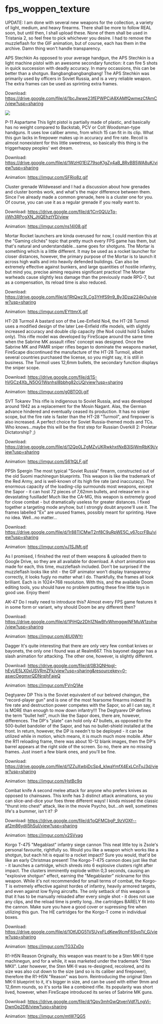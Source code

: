 # fps_woppen_texture

UPDATE: I am done with several new weapons for the collection, a variety of light, medium, and heavy firearms. There shall be more to follow REAL soon, but until then, I shall upload these. None of them shall be used in Tristania 2, so feel free to pick whichever you desire. I had to remove the muzzleflash for the GIF animation, but of course, each has them in the archive. Damn thing won't handle transparency.

APS Stechkin
As opposed to your average handgun, the APS Stechkin is a light machine pistol with an awesome secondary function: it can fire 5 shots in quick succession with deadly accuracy. In many occassions, this can be better than a shotgun. Bangbangbangbangbang! The APS Stechkin was primarily used by officers in Soviet Russia, and is a very reliable weapon.
The extra frames can be used as sprinting extra frames.

Download: https://drive.google.com/file/d/1bcJlwwe23fEPWPCiA8XAMfQwmezCfAmC/view?usp=sharing


<img src="https://github.com/bbenidar/fps_woppen_texture/blob/fdc89ad682d86a5123643f69625d909e5363e103/oJVlOjZ%20-%20Imgur.gif" style="max-width: 200px" >

P-11 Aspartame
This light pistol is partially made of plastic, and basically has no weight compared to Backstab, PCV or Colt Woodsman-type handguns. It uses low caliber ammo, from which 15 can fit in its clip. What this gun lacks in firepower makes up in accuracy and fire rate. Recoil is almost nonexistent for this little sweetness, so basically this thing is the triggerhappy peoples' wet dream.

Download: https://drive.google.com/file/d/1WzH01ElZ79soK1gZy4aB_8RvBB5WA8uK/view?usp=sharing

Animation: https://imgur.com/SFRio8z.gif

Cluster grenade
Wildweasel and I had a discussion about how grenades and cluster bombs work, and what's the major difference between them. Since I've already made a common grenade, here is a cluster one for you. Of course, you can use it as a regular grenade if you really want to.

Download: https://drive.google.com/file/d/1Crr0QUzTq-iiWh3RPcgXN_JtjQEhztYD/view

Animation: https://imgur.com/ns14I08.gif

Mortar
Rocket launchers are kinda overused for now, I could mention this at the "Gaming clichés" topic that pretty much every FPS game has them, but that's natural and understandable...same goes for shotguns. The Mortar is something which is a little different. It may be used as a rocket launcher for closer distances, however, the primary purpose of the Mortar is to launch it across high walls and into heavily defended buildings. Can also be extremely effective against bunkers, and large quantities of hostile infantry, but mind you, precise aiming requires significant practice! The Mortar warheads cause slightly less damage than the previously made RPG-7, but as a compensation, its reload time is also reduced.

Download: https://drive.google.com/file/d/1RtQwz3l_Cg3YHfS9n9_By3Dzai224kOu/view?usp=sharing

Animation: https://imgur.com/EYttmrX.gif

HT-28 Turmoil
A bastard son of the Lee-Enfield No4, the HT-28 Turmoil uses a modified design of the later Lee-Enfield rifle models, with slightly increased accuracy and double clip capacity (the No4 could hold 5 bullets only). This rifle model was developed by FireScape around the same time when the Sabrine MK assault rifles' concept was designed. Once the Sabrine MK and PAMR sniper rifles began to dominate the weapons market, FireScape discontinued the manufacture of the HT-28 Turmoil, albeit several countries purchased the license, so you might say, it is still in business. The Turmoil uses 12,6mm bullets, the secondary function displays the sniper scope.

Download: https://drive.google.com/file/d/1S-hVGCz4Xb_N5OG1WsnhsI8bbhg82cUQ/view?usp=sharing

Animation: https://imgur.com/g0BTO0i.gif

SVT Tokarev
This rifle is indigenous to Soviet Russia, and was developed around 1942 as a replacement for the Mosin Nagant. Alas, the German advance hindered and eventually ceased its production. It has no sniper scope, but the fire rate is faster than the HT-28 "Turmoil", and firepower is also increased. A perfect choice for Soviet Russia-themed mods and TCs. Who knows...maybe this will be the first step for Russian Overkill 2: Proletar Dictatorship? ;)

Download: https://drive.google.com/file/d/12Qp0LZgMZvUKRwkhxtNxB3ISjWmRbK9j/view?usp=sharing

Animation: https://imgur.com/S61tQLF.gif

PPSh Spergin
The most typical "Soviet Russia" firearm, constructed out of the old Suomi machinegun blueprints. This weapon is like the trademark of the Red Army, and is well-known of its high fire rate (and inaccuracy). The enormous capacity of the loading-clip surmounds most weapons, except the Sapor - it can host 72 pieces of 7,62mm bullets, and release'em in a devastating fusillade! Much like the CA-MG, this weapon is extremely good for close combat - but dramatically useless for greater distances. I fixed together a targeting mode anyhow, but I strongly doubt anyone'll use it.
The frames labelled "Ex" are unused frames, possibly meant for sprinting. Have no idea. Well...no matter...

Download: https://drive.google.com/file/d/1r88TICMwT2nf8C9uRpWE5C_y67ccrFBu/view?usp=sharing

Animation: https://imgur.com/vJ1SJMt.gif



As I promised, I finished the rest of them weapons & uploaded them to Google Drive, so they are all available for download. A short animation was made for each, this time, muzzleflash included. Don't be surprised if the muzzleflash looks like shit - the GIF animator won't display transparency correctly, it looks fugly no matter what I do. Thankfully, the frames all look brilliant. Each is in 1024×768 resolution. With this, and the available Doom editing tools, you should have no problem putting these fine little toys in good use. Enjoy them!

AK-47
Do I really need to introduce this? Almost every FPS game features it in some form or variant, why should Doom be any different then?

Download: https://drive.google.com/file/d/1PiHQz2Dh1ZNwBfvWhmggwiNFMuW1zohw/view?usp=sharing

Animation: https://imgur.com/4IU0WYr

Dagger
It's quite interesting that there are only very few combat knives or bayonets, the only one I found was at Realm667. This bayonet dagger has a slash animation for attacking. The other one, however, is slightly different.

Download: https://drive.google.com/file/d/0B3QNHpgI-hEyUE5LX0xUSVRmZFk/view?usp=sharing&resourcekey=0-aswcOegmxrQDNrqjhFajeQ

Animation: https://imgur.com/FVnQ1Ae

Degtyarev DP
This is the Soviet equivalent of our beloved chaingun, the "record-player gun" and is one of the most fearsome firearms indeed! Its fire rate and destruction power competes with the Sapor, so all I can say, it is MORE than enough to mow down infantry!!! The Degtyarev DP defines the term "bullet hell", much like the Sapor does, there are, however, differences. The DP's "plate" can hold only 47 bullets, as opposed to the 500-bullet bandolier of the Sapor, and has no bullet-shield installed at the front. In return, however, the DP is needn't to be deployed - it can be utilized while in motion, which means, it is much much more mobile.
After the R11 reloading frame, there was about 10-12 blank images, then the DP's barrel appears at the right side of the screen. So no, there are no missing frames. Just insert a few blank ones, and you'll be fine.

Download: https://drive.google.com/file/d/1ZZuXwbjDcSp4_kIwaYmfX4ExLCnTvJ3d/view?usp=sharing

Animation: https://imgur.com/HstBc9q

Combat knife
A second melee attack for anyone who prefers knives as opposed to chainsaws. This knife has 3 distinct attack animations, so you can slice-and-dice your foes three different ways! I kinda missed the classic "thurst into chest" attack, like in the movie Psycho, but...oh well, sometimes life's a bummer, isn't it? :P

Download: https://drive.google.com/file/d/1oQFMCbgP_9zVOXf--af2m86ydjl5hSuI/view?usp=sharing

Animation: https://imgur.com/v2SVvag

Korgo T-475 "Megablast" infantry siege cannon
This neat little toy is Zsole's personal favourite, rightfully so. Would you like a weapon which works like a shotgun, but each hit is equal to a rocket impact? Sure you would, that'd be like an early Christmas present! The Korgo-T-475 cannon does just like that - it launches a cartridge, which shreds into 6 explosive clusters right after impact. The clusters imminently explode within 0,3 seconds, causing an "explosive shotgun" effect, earning the "Megablaster" nickname for this weapon. While it's not recommended for small terms of combat, the Korgo-T is extremely effective against hordes of infantry, heavily armored targets, and even against low flying aircrafts. The only setback of this weapon is that it has to be manually reloaded after every single shot - it does not use any clips, and the reload time is pretty long...the cartridges BARELY fit into the cannon. Make sure you have a good cover or supressing fire when utilizing this gun. The HE cartridges for the Korgo-T come in individual boxes.

Download: https://drive.google.com/file/d/1OtfJDG51VSUyxFLdKew9lcmF6Syp1V_G/view?usp=sharing

Animation: https://imgur.com/TG3ZxDo

R1-H5N Reason
Originally, this weapon was meant to be a Sten MK-II type machinegun, and for a while, it was marketed under the trademark "Sten MKII". Later however, the Sten MK-II was re-designed, recolored, and its size was also cut down to the size (and so is its caliber and firepower), therefore the R1-H5N "Reason" was born. Reintroducing the original Sten MK-II blueprint to it, it's bigger in size, and can be used with either 9mm and 12,6mm rounds, so it's sorta like a combined rifle. Its popularity was short lived, however, when FireScape introduced its series of Sabrine MK guns.

Download: https://drive.google.com/file/d/1Qpv3mhGwQtveriVdf7LngVi-DwnOp2DB/view?usp=sharing

Animation: https://imgur.com/mtW7QG5
